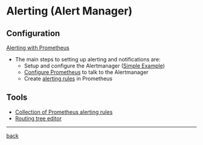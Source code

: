 # Alerting (Alert Manager)

## Configuration

[Alerting with Prometheus](https://prometheus.io/docs/alerting/latest/overview/#alerting-overview)

* The main steps to setting up alerting and notifications are:
  * Setup and configure the Alertmanager ([Simple Example](https://github.com/prometheus/alertmanager/blob/main/doc/examples/simple.yml))
  * [Configure Prometheus](https://prometheus.io/docs/prometheus/latest/configuration/configuration/#alertmanager_config) to talk to the Alertmanager
  * Create [alerting rules](https://prometheus.io/docs/prometheus/latest/configuration/alerting_rules/#alerting-rules) in Prometheus


## Tools

* [Collection of Prometheus alerting rules ](https://github.com/samber/awesome-prometheus-alerts)
* [Routing tree editor ](https://www.prometheus.io/webtools/alerting/routing-tree-editor/)

---
[back](../overview.md)